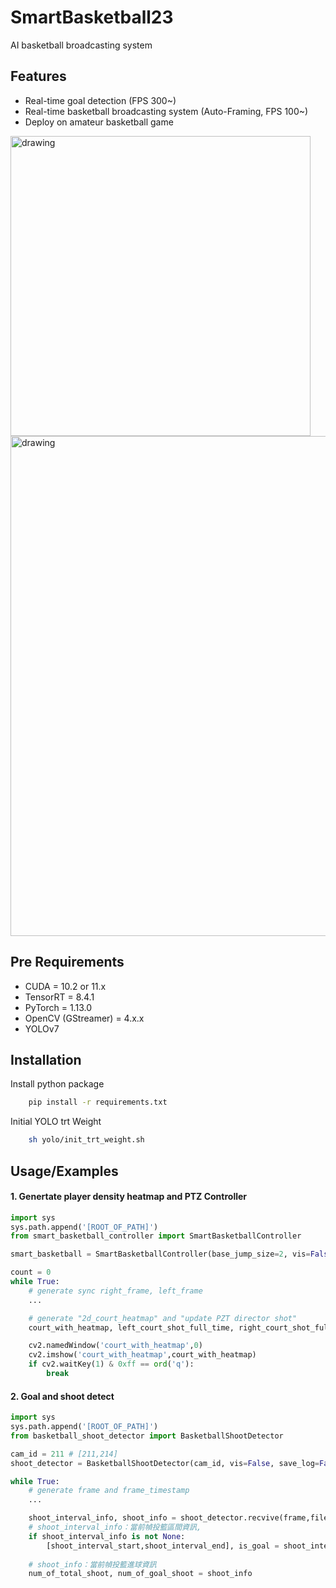 
# SmartBasketball23

AI basketball broadcasting system


## Features

- Real-time goal detection (FPS 300~)
- Real-time basketball broadcasting system (Auto-Framing, FPS 100~)
- Deploy on amateur basketball game

<img src="assets/smart_basketball_demo.gif" alt="drawing" width="480"/>
<img src="assets/_flowchart.png" alt="drawing" width="800"/>

## Pre Requirements
- CUDA = 10.2 or 11.x
- TensorRT = 8.4.1
- PyTorch = 1.13.0
- OpenCV (GStreamer) = 4.x.x
- YOLOv7
## Installation

Install python package

```bash
    pip install -r requirements.txt
```

Initial YOLO trt Weight
```bash
    sh yolo/init_trt_weight.sh
```
## Usage/Examples

#### 1. Genertate player density heatmap and PTZ Controller
```python
import sys
sys.path.append('[ROOT_OF_PATH]')
from smart_basketball_controller import SmartBasketballController

smart_basketball = SmartBasketballController(base_jump_size=2, vis=False)

count = 0
while True:
    # generate sync right_frame, left_frame
    ...

    # generate "2d_court_heatmap" and "update PZT director shot"
    court_with_heatmap, left_court_shot_full_time, right_court_shot_full_time = smart_basketball[[frame_left, frame_right]]

    cv2.namedWindow('court_with_heatmap',0)
    cv2.imshow('court_with_heatmap',court_with_heatmap)
    if cv2.waitKey(1) & 0xff == ord('q'):
        break
```

#### 2. Goal and shoot detect 
```python
import sys
sys.path.append('[ROOT_OF_PATH]')
from basketball_shoot_detector import BasketballShootDetector

cam_id = 211 # [211,214]
shoot_detector = BasketballShootDetector(cam_id, vis=False, save_log=False)

while True:
    # generate frame and frame_timestamp
    ...

    shoot_interval_info, shoot_info = shoot_detector.recvive(frame,file_time)
    # shoot_interval_info：當前幀投籃區間資訊,
    if shoot_interval_info is not None:
        [shoot_interval_start,shoot_interval_end], is_goal = shoot_interval_info
    
    # shoot_info：當前幀投籃進球資訊
    num_of_total_shoot, num_of_goal_shoot = shoot_info
```
